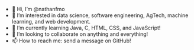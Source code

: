 - 👋 Hi, I’m @nathanfmo
- 👀 I’m interested in data science, software engineering, AgTech, machine learning, and web development.
- 🌱 I’m currently learning Java, C, HTML, CSS, and JavaScript!
- 💞️ I’m looking to collaborate on anything and everything!
- 📫 How to reach me: send a message on GitHub!

<!---
nathanfmo/nathanfmo is a ✨ special ✨ repository because its `README.md` (this file) appears on your GitHub profile.
You can click the Preview link to take a look at your changes.
--->
